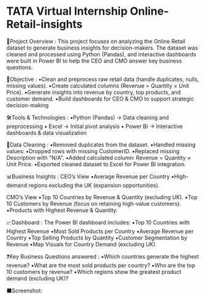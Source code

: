 # TATA Virtual Internship Online-Retail-insights

📌Project Overview :
This project focuses on analyzing the Online Retail dataset to generate business insights for decision-makers. The dataset was cleaned and processed using Python (Pandas), and interactive dashboards were built in Power BI to help the CEO and CMO answer key business questions.

🎯Objective :
▪️Clean and preprocess raw retail data (handle duplicates, nulls, missing values).
▪️Create calculated columns (Revenue = Quantity × Unit Price).
▪️Generate insights into revenue by country, top products, and customer demand.
▪️Build dashboards for CEO & CMO to support strategic decision-making

🛠️Tools & Technologies :
▪️Python (Pandas) → Data cleaning and preprocessing
▪️ Excel → Initial pivot analysis
▪️ Power BI → Interactive dashboards & data visualization

🧹Data Cleaning :
▪️Removed duplicates from the dataset.
▪️Handled missing values:
▪️Dropped rows with missing CustomerID.
▪️Replaced missing Description with "N/A".
▪️Added calculated column:
    Revenue = Quantity × Unit Price.
▪️Exported cleaned dataset to Excel for Power BI integration.

📊Business Insights :
CEO’s View
▪️Average Revenue per Country 
▪️High-demand regions excluding the UK (expansion opportunities).

CMO’s View
▪️Top 10 Countries by Revenue & Quantity (excluding UK).
▪️Top 10 Customers by Revenue (focus on retaining high-value customers).
▪️Products with Highest Revenue & Quantity.

📈Dashboard :
The Power BI dashboard includes:
▪️Top 10 Countries with Highest Revenue
▪️Most Sold Products per Country
▪️Average Revenue per Country
▪️Top Selling Products by Quantity
▪️Customer Segmentation by Revenue
▪️Map Visuals for Country Demand (excluding UK)

❓Key Business Questions answered :
▪️Which countries generate the highest revenue?
▪️What are the most sold products per country?
▪️Who are the top 10 customers by revenue?
▪️Which regions show the greatest product demand (excluding UK)?

⬛Screenshot:
